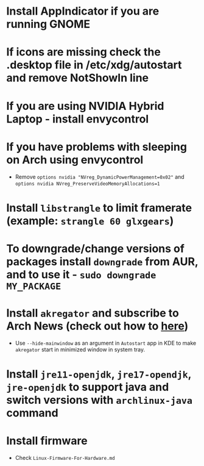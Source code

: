 # Install AppIndicator if you are running GNOME

# If icons are missing check the .desktop file in /etc/xdg/autostart and remove NotShowIn line

# If you are using NVIDIA Hybrid Laptop - install envycontrol

# If you have problems with sleeping on Arch using envycontrol
* Remove `options nvidia "NVreg_DynamicPowerManagement=0x02"` and `options nvidia NVreg_PreserveVideoMemoryAllocations=1`

# Install `libstrangle` to limit framerate (example: `strangle 60 glxgears`)

# To downgrade/change versions of packages install `downgrade` from AUR, and to use it - `sudo downgrade MY_PACKAGE`

# Install `akregator` and subscribe to Arch News (check out how to [here](https://archlinux.org/feeds/))
* Use `--hide-mainwindow` as an argument in `Autostart` app in KDE to make `akregator` start in minimized window in system tray.

# Install `jre11-openjdk`, `jre17-opendjk`, `jre-openjdk` to support java and switch versions with `archlinux-java` command

# Install firmware
* Check `Linux-Firmware-For-Hardware.md`